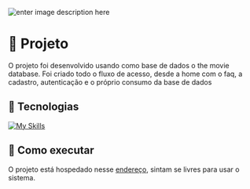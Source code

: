 ![enter image description here](https://files.tecnoblog.net/wp-content/uploads/2020/02/netflix-teste-gratis-2-700x332.jpg)
# 📖 Projeto

O projeto foi desenvolvido usando como base de dados o the movie database. Foi criado todo o fluxo de acesso, desde a home com o faq, a cadastro, autenticação e o próprio consumo da base de dados

## 🧪 Tecnologias

 [![My Skills](https://skillicons.dev/icons?i=html,css,javascript,react,firebase)](https://skillicons.dev)

## 🚀 Como executar

O projeto está hospedado nesse [endereço](https://clone-netflix-66cdf.web.app/), sintam se livres para usar o sistema.
